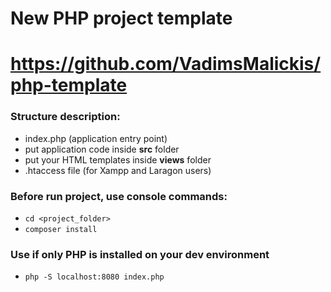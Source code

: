 # New PHP project template

# https://github.com/VadimsMalickis/php-template

### Structure description:
- index.php (application entry point)
- put application code inside **src** folder
- put your HTML templates inside **views** folder
- .htaccess file (for Xampp and Laragon users)



### Before run project, use console commands:
- ```cd <project_folder>```
- ```composer install```


### Use if only PHP is installed on your dev environment
- ```php -S localhost:8080 index.php```
